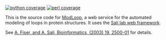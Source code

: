 [![python coverage](https://salilab.org/coverage/stat/?s=modloop&t=python)](http://salilab.org/coverage/modloop/python/)
[![perl coverage](https://salilab.org/coverage/stat/?s=modloop&t=perl)](http://salilab.org/coverage/modloop/perl/)

This is the source code for [ModLoop](http://salilab.org/modloop/), a web
service for the automated modeling of loops in protein structures. It uses
the [Sali lab web framework](https://github.com/salilab/saliweb/).

See [A. Fiser, and A. Sali, Bioinformatics, (2003) 19, 2500-01](http://www.ncbi.nlm.nih.gov/pubmed/14668246) for details.
